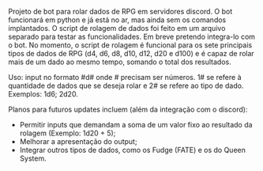 Projeto de bot para rolar dados de RPG em servidores discord.
O bot funcionará em python e já está no ar, mas ainda sem os comandos implantados.
O script de rolagem de dados foi feito em um arquivo separado para testar as funcionalidades. Em breve pretendo integra-lo com o bot.
No momento, o script de rolagem é funcional para os sete principais tipos de dados de RPG (d4, d6, d8, d10, d12, d20 e d100) e é capaz de rolar mais de um dado ao mesmo tempo, somando o total dos resultados.

Uso: input no formato #d# onde # precisam ser números. 1# se refere à quantidade de dados que se deseja rolar e 2# se refere ao tipo de dado.
Exemplos: 1d6; 2d20.

Planos para futuros updates incluem (além da integração com o discord):
- Permitir inputs que demandam a soma de um valor fixo ao resultado da rolagem (Exemplo: 1d20 + 5);
- Melhorar a apresentação do output;
- Integrar outros tipos de dados, como os Fudge (FATE) e os do Queen System.
